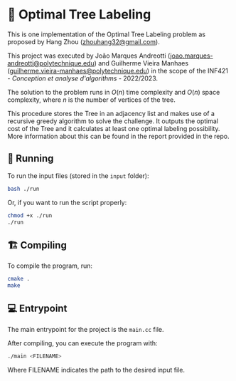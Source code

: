 # 🌳 Optimal Tree Labeling

This is one implementation of the Optimal Tree Labeling problem as proposed by Hang Zhou (zhouhang32@gmail.com). 

This project was executed by João Marques Andreotti (joao.marques-andreotti@polytechnique.edu) and Guilherme Vieira Manhaes (guilherme.vieira-manhaes@polytechnique.edu) in the scope of the INF421 - _Conception et analyse d'algorithms_ - 2022/2023.

The solution to the problem runs in $O(n)$ time complexity and $O(n)$ space complexity, where $n$ is the number of vertices of the tree. 

This procedure stores the Tree in an adjacency list and makes use of a recursive greedy algorithm to solve the challenge. It outputs the optimal cost of the Tree and it calculates at least one optimal labeling possibility. More information about this can be found in the report provided in the repo.

## 🚀 Running

To run the input files (stored in the `input` folder): 
```bash
bash ./run
```

Or, if you want to run the script properly:
```bash
chmod +x ./run
./run
```

## 🏗️ Compiling
To compile the program, run:
```bash
cmake .
make
```

## 💻 Entrypoint

The main entrypoint for the project is the `main.cc` file.

After compiling, you can execute the program with: 

```bash
./main <FILENAME>
```

Where FILENAME indicates the path to the desired input file.
